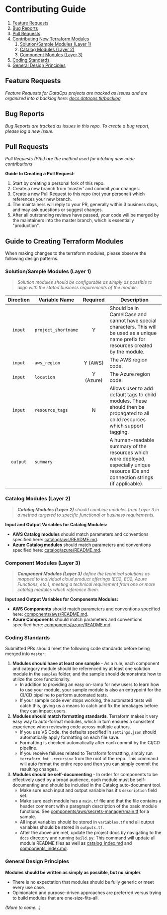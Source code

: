 # Contributing Guide

1. [Feature Requests](#feature-requests)
2. [Bug Reports](#bug-reports)
3. [Pull Requests](#pull-requests)
4. [Contributing New Terraform Modules](#guide-to-creating-terraform-modules)
   1. [Solution/Sample Modules (Layer 1)](#solutionsample-modules-layer-1)
   2. [Catalog Modules (Layer 2)](#catalog-modules-layer-2)
   3. [Component Modules (Layer 3)](#component-modules-layer-3)
5. [Coding Standards](#coding-standards)
6. [General Design Principles](#general-design-principles)

## Feature Requests

_Feature Requests for DataOps projects are tracked as issues and are organized into a backlog here: [docs.dataops.tk/backlog](https://docs.dataops.tk/backlog)_

## Bug Reports

_Bug Reports are tracked as issues in this repo. To create a bug report, please log a new Issue._

## Pull Requests

_Pull Requests (PRs) are the method used for intaking new code contributions_

**Guide to Creating a Pull Request:**

1. Start by creating a personal fork of this repo.
2. Create a new branch from 'master' and commit your changes.
3. Create a new Pull Request to this repo (not your personal) which references your new branch.
4. The maintainers will reply to your PR, generally within 3 business days, and may ask questions or suggest changes.
5. After all outstanding reviews have passed, your code will be merged by the maintainers into the master branch, which is essentially "production".

## Guide to Creating Terraform Modules

When making changes to the terraform modules, please observe the following design patterns.

### Solution/Sample Modules (Layer 1)

> _Solution modules should be configurable as simply as possible to align with the stated business requirements of the module._

| Direction | Variable Name       | Required  | Description                                                                                                                               |
| :-------: | ------------------- | :-------: | ----------------------------------------------------------------------------------------------------------------------------------------- |
|  `input`  | `project_shortname` |     Y     | Should be in CamelCase and cannot have special characters. This will be used as a unique name prefix for resources created by the module. |
|  `input`  | `aws_region`        |  Y (AWS)  | The AWS region code.                                                                                                                      |
|  `input`  | `location`          | Y (Azure) | The Azure region code.                                                                                                                    |
|  `input`  | `resource_tags`     |     N     | Allows user to add default tags to child modules. These should then be propagated to all child resources which support tagging.           |
| `output`  | `summary`           |           | A human-readable summary of the resources which were deployed, especially unique resource IDs and connection strings (if applicable).     |

### Catalog Modules (Layer 2)

> _**Catalog Modules (Layer 2)** should combine modules from Layer 3 in a method targeted to specific functional or business requirements._

**Input and Output Variables for Catalog Modules:**

* **AWS Catalog modules** should match parameters and conventions specified here: [catalog/aws/README.md](/catalog/aws/README.md).
* **Azure Catalog modules** should match parameters and conventions specified here: [catalog/azure/README.md](/catalog/azure/README.md).

### Component Modules (Layer 3)

> _**Component Modules (Layer 3)** define the technical solutions as mapped to individual cloud product offerings (EC2, EC2, Azure Functions, etc.), meeting a technical requirement from one or more catalog modules which reference them._

**Input and Output Variables for Components Modules:**

* **AWS Components** should match parameters and conventions specified here: [components/aws/README.md](/components/aws/README.md).
* **Azure Components** should match parameters and conventions specified here: [components/azure/README.md](/components/azure/README.md).

### Coding Standards

Submitted PRs should meet the following code standards before being merged into `master`:

1. **Modules should have at least one sample** - As a rule, each component and category module should be referenced by at least one solution module in the `samples` folder, and the sample should demonstrate how to utilize the core functionality.
   * In addition to providing an easy on-ramp for new users to learn how to use your module, your sample module is also an entrypoint for the CI/CD pipeline to perform automated tests.
   * If your sample code ever stops working, the automated tests will catch this, giving us a means to catch and fix the breakages before they can impact users.
2. **Modules should match formatting standards**. Terraform makes it very easy way to auto-format modules, which in turn ensures a consistent experience when reviewing code across multiple authors.
   * If you use VS Code, the defaults specified in `settings.json` should automatically apply formatting on each file save.
   * Formatting is checked automatically after each commit by the CI/CD pipeline.
   * If you receive failures related to Terraform formatting, simply run `terraform fmt -recursive` from the root of the repo. This command will auto format the entire repo and then you can simply commit the resulting changes.
3. **Modules should be self-documenting** - In order for components to be effectively used by a broad audience, each module must be self-documenting and should be included in the Catalog auto-document tool.
   * Make sure each input and output variable has it's `description` field set.
   * Make sure each module has a `main.tf` file and that the file contains a header comment with a paragraph description of the basic module functions. See [components/aws/secrets-manager/main.tf](../components/aws/secrets-manager/main.tf) for a sample.
   * All input variables should be stored in `variables.tf` and all output variables should be stored in `outputs.tf`.
   * After the above are met, update the project docs by navigating to the `docs` directory and running `build.py`. This command will update all module README files as well as [catalog_index.md](catalog_index.md) and [components_index.md](components_index.md).

### General Design Principles

**Modules should be written as simply as possible, but no simpler.**

* There is no expectation that modules should be fully generic or meet every use case.
* Opinionated and purpose-driven approaches are preferred versus trying to build modules that are one-size-fits-all.

_(More to come...)_
